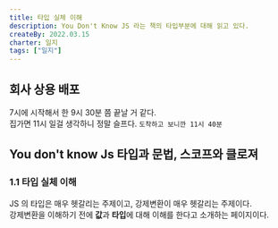 ```yaml
---
title: 타입 실체 이해
description: You Don't Know JS 라는 책의 타입부분에 대해 읽고 있다.
createBy: 2022.03.15
charter: 일지
tags: ["일지"]
---
```


## 회사 상용 배포

7시에 시작해서 한 9시 30분 쯤 끝날 거 같다.  
집가면 11시 일걸 생각하니 정말 슬프다. `도착하고 보니깐 11시 40분`

## You don't know Js 타입과 문법, 스코프와 클로져

### 1.1 타입 실체 이해

JS 의 타입은 매우 헷갈리는 주제이고, 강제변환이 매우 헷갈리는 주제이다.  
강제변환을 이해하기 전에 **값**과 **타입**에 대해 이해를 한다고 소개하는 페이지이다.
